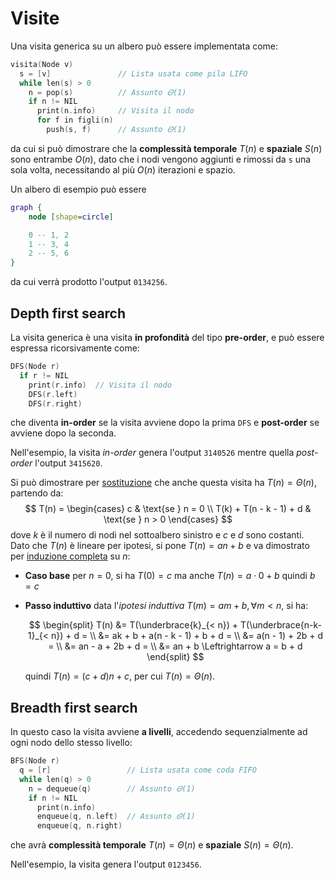 # Visite

Una visita generica su un albero può essere implementata come:
```c
visita(Node v)
  s = [v]               // Lista usata come pila LIFO
  while len(s) > 0
    n = pop(s)          // Assunto 𝛩(1)
    if n != NIL
      print(n.info)     // Visita il nodo
      for f in figli(n)
        push(s, f)      // Assunto 𝛩(1)
```
da cui si può dimostrare che la **complessità temporale** $T(n)$ e **spaziale** $S(n)$ sono entrambe $O(n)$, dato che i nodi vengono aggiunti e rimossi da `s` una sola volta, necessitando al più $O(n)$ iterazioni e spazio.

Un albero di esempio può essere
```dot process
graph {
	node [shape=circle]

	0 -- 1, 2
	1 -- 3, 4
	2 -- 5, 6
}
```
da cui verrà prodotto l'output `0134256`.

## Depth first search

La visita generica è una visita **in profondità** del tipo **pre-order**, e può essere espressa ricorsivamente come:
```c
DFS(Node r)
  if r != NIL
    print(r.info)  // Visita il nodo
    DFS(r.left)
    DFS(r.right)
```
che diventa **in-order** se la visita avviene dopo la prima `DFS` e **post-order** se avviene dopo la seconda.

Nell'esempio, la visita _in-order_ genera l'output `3140526` mentre quella _post-order_ l'output `3415620`.

Si può dimostrare per [sostituzione](../../../ct0371-1/01/03/README.md#metodo-della-sostituzione) che anche questa visita ha $T(n) = \Theta(n)$, partendo da:
$$
T(n) = \begin{cases}
c & \text{se } n = 0 \\
T(k) + T(n - k - 1) + d & \text{se } n > 0
\end{cases}
$$
dove $k$ è il numero di nodi nel sottoalbero sinistro e $c$ e $d$ sono costanti. Dato che $T(n)$ è lineare per ipotesi, si pone $T(n) = an + b$ e va dimostrato per [induzione completa](../../../ct0434/05/README.md#principio-di-induzione-completo) su $n$:
- **Caso base** per $n = 0$, si ha $T(0) = c$ ma anche $T(n) = a \cdot 0 + b$ quindi $b = c$
- **Passo induttivo** data l'_ipotesi induttiva_ $T(m) = am + b, \forall m < n$, si ha:

	$$
	\begin{split}
	T(n) &= T(\underbrace{k}_{< n}) + T(\underbrace{n-k-1}_{< n}) + d = \\
	&= ak + b + a(n - k - 1) + b + d = \\
	&= a(n - 1) + 2b + d = \\
	&= an - a + 2b + d = \\
	&= an + b \Leftrightarrow a = b + d
	\end{split}
	$$

	quindi $T(n) = (c + d)n + c$, per cui $T(n) = \Theta(n)$.

## Breadth first search

In questo caso la visita avviene **a livelli**, accedendo sequenzialmente ad ogni nodo dello stesso livello:
```c
BFS(Node r)
  q = [r]                 // Lista usata come coda FIFO
  while len(q) > 0
    n = dequeue(q)        // Assunto 𝛩(1)
    if n != NIL
      print(n.info)
      enqueue(q, n.left)  // Assunto 𝛩(1)
      enqueue(q, n.right)
```
che avrà **complessità temporale** $T(n) = \Theta(n)$ e **spaziale** $S(n) = \Theta(n)$.

Nell'esempio, la visita genera l'output `0123456`.
